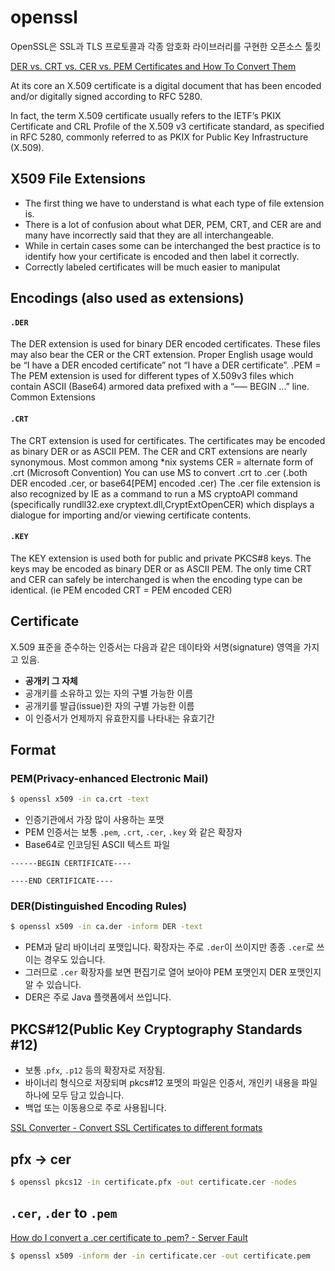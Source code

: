 # openssl

OpenSSL은 SSL과 TLS 프로토콜과 각종 암호화 라이브러리를 구현한 오픈소스 툴킷



[DER vs. CRT vs. CER vs. PEM Certificates and How To Convert Them](http://info.ssl.com/article.aspx?id=12149)


At its core an X.509 certificate is a digital document that has been encoded and/or digitally signed according to RFC 5280.

In fact, the term X.509 certificate usually refers to the IETF’s PKIX Certificate and CRL Profile of the X.509 v3 certificate standard, as specified in RFC 5280, commonly referred to as PKIX for Public Key Infrastructure (X.509).

## X509 File Extensions

- The first thing we have to understand is what each type of file extension is.   
- There is a lot of confusion about what DER, PEM, CRT, and CER are and many have incorrectly said that they are all interchangeable.  
- While in certain cases some can be interchanged the best practice is to identify how your certificate is encoded and then label it correctly.  
- Correctly labeled certificates will be much easier to manipulat

## Encodings (also used as extensions)

#### `.DER` 

The DER extension is used for binary DER encoded certificates. These files may also bear the CER or the CRT extension.   Proper English usage would be “I have a DER encoded certificate” not “I have a DER certificate”.
.PEM = The PEM extension is used for different types of X.509v3 files which contain ASCII (Base64) armored data prefixed with a “—– BEGIN …” line.
Common Extensions

#### `.CRT`

The CRT extension is used for certificates. The certificates may be encoded as binary DER or as ASCII PEM. The CER and CRT extensions are nearly synonymous.  Most common among *nix systems
CER = alternate form of .crt (Microsoft Convention) You can use MS to convert .crt to .cer (.both DER encoded .cer, or base64[PEM] encoded .cer)  The .cer file extension is also recognized by IE as a command to run a MS cryptoAPI command (specifically rundll32.exe cryptext.dll,CryptExtOpenCER) which displays a dialogue for importing and/or viewing certificate contents.

#### `.KEY`

The KEY extension is used both for public and private PKCS#8 keys. The keys may be encoded as binary DER or as ASCII PEM.
The only time CRT and CER can safely be interchanged is when the encoding type can be identical.  (ie  PEM encoded CRT = PEM encoded CER)




## Certificate

X.509 표준을 준수하는 인증서는 다음과 같은 데이타와 서명(signature) 영역을 가지고 있음.

- **공개키 그 자체**
- 공개키를 소유하고 있는 자의 구별 가능한 이름 
- 공개키를 발급(issue)한 자의 구별 가능한 이름 
- 이 인증서가 언제까지 유효한지를 나타내는 유효기간 


## Format

### PEM(Privacy-enhanced Electronic Mail) 

```bash
$ openssl x509 -in ca.crt -text   
```


- 인증기관에서 가장 많이 사용하는 포맷
- PEM 인증서는 보통 `.pem`, `.crt`, `.cer`, `.key` 와 같은 확장자
- Base64로 인코딩된 ASCII 텍스트 파일

```
------BEGIN CERTIFICATE----

----END CERTIFICATE----
```

### DER(Distinguished Encoding Rules) 

```bash
$ openssl x509 -in ca.der -inform DER -text 
```

- PEM과 달리 바이너리 포맷입니다. 확장자는 주로 `.der`이 쓰이지만 종종 `.cer`로 쓰이는 경우도 있습니다. 
- 그러므로 `.cer` 확장자를 보면 편집기로 열어 보아야 PEM 포맷인지 DER 포맷인지 알 수 있습니다. 
- DER은 주로 Java 플랫폼에서 쓰입니다. 


## PKCS#12(Public Key Cryptography Standards #12)

- 보통 .`pfx`, `.p12` 등의 확장자로 저장됨. 
- 바이너리 형식으로 저장되며 pkcs#12 포멧의 파일은 인증서, 개인키 내용을 파일하나에 모두 담고 있습니다. 
- 백업 또는 이동용으로 주로 사용됩니다. 

[SSL Converter - Convert SSL Certificates to different formats](https://www.sslshopper.com/ssl-converter.html)

## pfx -> cer

```bash
$ openssl pkcs12 -in certificate.pfx -out certificate.cer -nodes
```

## `.cer`, `.der` to `.pem`

[How do I convert a .cer certificate to .pem? - Server Fault](https://serverfault.com/questions/254627/how-do-i-convert-a-cer-certificate-to-pem)

```bash
$ openssl x509 -inform der -in certificate.cer -out certificate.pem
```
